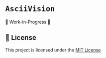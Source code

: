 # `AsciiVision`

🚧 Work-in-Progress 🚧

## 📄 License

This project is licensed under the [MIT License](./LICENSE)
